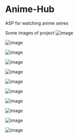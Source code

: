 # Anime-Hub
ASP for watching anime seires 

Some images of project
![image](https://github.com/Katsukii01/Anime-Hub-ASP-NET/assets/97676458/6224a365-dca5-44e1-92d1-3fbdb8fd24bd)

![image](https://github.com/Katsukii01/Anime-Hub-ASP-NET/assets/97676458/3c932266-6394-4f43-8888-8785b53e2047)

![image](https://github.com/Katsukii01/Anime-Hub-ASP-NET/assets/97676458/3d79c1b1-00b7-4d91-a978-05baaefc688f)

![image](https://github.com/Katsukii01/Anime-Hub-ASP-NET/assets/97676458/c031f52f-2a15-4918-b08a-6834d5ca0e72)

![image](https://github.com/Katsukii01/Anime-Hub-ASP-NET/assets/97676458/f78a7af9-e85d-4387-992d-f4524ee5881c)

![image](https://github.com/Katsukii01/Anime-Hub-ASP-NET/assets/97676458/e0dc2931-718f-4bf9-a704-5b1ea1155516)

![image](https://github.com/Katsukii01/Anime-Hub-ASP-NET/assets/97676458/aec609c5-c3a6-4161-b4cd-c55087356fff)

![image](https://github.com/Katsukii01/Anime-Hub-ASP-NET/assets/97676458/655cf898-cac5-4c45-8084-3a4a1c168601)

![image](https://github.com/Katsukii01/Anime-Hub-ASP-NET/assets/97676458/3c98550a-00d4-44bd-9f81-d22274832c56)

![image](https://github.com/Katsukii01/Anime-Hub-ASP-NET/assets/97676458/81ba5104-40f8-4cb8-a6cf-e45a35ffd198)

![image](https://github.com/Katsukii01/Anime-Hub-ASP-NET/assets/97676458/1021069a-1a53-47fc-bbe1-2f69a2bdcff0)
